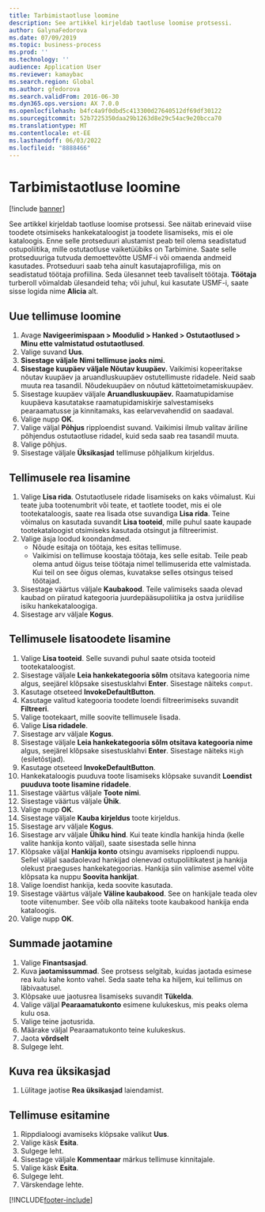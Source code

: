 ```yaml
---
title: Tarbimistaotluse loomine
description: See artikkel kirjeldab taotluse loomise protsessi.
author: GalynaFedorova
ms.date: 07/09/2019
ms.topic: business-process
ms.prod: ''
ms.technology: ''
audience: Application User
ms.reviewer: kamaybac
ms.search.region: Global
ms.author: gfedorova
ms.search.validFrom: 2016-06-30
ms.dyn365.ops.version: AX 7.0.0
ms.openlocfilehash: b4fc4a9f0dbd5c413300d27640512df69df30122
ms.sourcegitcommit: 52b7225350daa29b1263d8e29c54ac9e20bcca70
ms.translationtype: MT
ms.contentlocale: et-EE
ms.lasthandoff: 06/03/2022
ms.locfileid: "8888466"
---
```

# <a name="create-a-requisition-for-consumption"></a>Tarbimistaotluse loomine

[!include [banner](../../includes/banner.md)]

See artikkel kirjeldab taotluse loomise protsessi. See näitab erinevaid viise toodete otsimiseks hankekataloogist ja toodete lisamiseks, mis ei ole kataloogis. Enne selle protseduuri alustamist peab teil olema seadistatud ostupoliitika, mille ostutaotluse vaiketüübiks on Tarbimine. Saate selle protseduuriga tutvuda demoettevõtte USMF-i või omaenda andmeid kasutades. Protseduuri saab teha ainult kasutajaprofiiliga, mis on seadistatud töötaja profiilina. Seda ülesannet teeb tavaliselt töötaja. **Töötaja** turberoll võimaldab ülesandeid teha; või juhul, kui kasutate USMF-i, saate sisse logida nime **Alicia** alt.


## <a name="create-a-new-requisition"></a>Uue tellimuse loomine
1. Avage **Navigeerimispaan > Moodulid > Hanked > Ostutaotlused > Minu ette valmistatud ostutaotlused**.
2. Valige suvand **Uus**.
3. **Sisestage väljale Nimi tellimuse jaoks nimi.**
4. **Sisestage kuupäev väljale Nõutav kuupäev.** Vaikimisi kopeeritakse nõutav kuupäev ja aruandluskuupäev ostutellimuste ridadele. Neid saab muuta rea tasandil. Nõudekuupäev on nõutud kättetoimetamiskuupäev.  
5. Sisestage kuupäev väljale **Aruandluskuupäev.** Raamatupidamise kuupäeva kasutatakse raamatupidamiskirje salvestamiseks pearaamatusse ja kinnitamaks, kas eelarvevahendid on saadaval.  
6. Valige nupp **OK**.
7. Valige väljal **Põhjus** ripploendist suvand. Vaikimisi ilmub valitav äriline põhjendus ostutaotluse ridadel, kuid seda saab rea tasandil muuta.  
8. Valige põhjus.
9. Sisestage väljale **Üksikasjad** tellimuse põhjalikum kirjeldus.

## <a name="add-a-line-to-the-requisition"></a>Tellimusele rea lisamine
1. Valige **Lisa rida**. Ostutaotlusele ridade lisamiseks on kaks võimalust. Kui teate juba tootenumbrit või teate, et taotlete toodet, mis ei ole tootekataloogis, saate rea lisada otse suvandiga **Lisa rida**. Teine võimalus on kasutada suvandit **Lisa tooteid**, mille puhul saate kaupade tootekataloogist otsimiseks kasutada otsingut ja filtreerimist.    
2. Valige äsja loodud koondandmed.
    - Nõude esitaja on töötaja, kes esitas tellimuse.   
    - Vaikimisi on tellimuse koostaja töötaja, kes selle esitab. Teile peab olema antud õigus teise töötaja nimel tellimuserida ette valmistada. Kui teil on see õigus olemas, kuvatakse selles otsingus teised töötajad.  
3. Sisestage väärtus väljale **Kaubakood**. Teile valimiseks saada olevad kaubad on piiratud kategooria juurdepääsupoliitika ja ostva juriidilise isiku hankekataloogiga.   
4. Sisestage arv väljale **Kogus**.

## <a name="add-more-products-to-the-requisition"></a>Tellimusele lisatoodete lisamine
1. Valige **Lisa tooteid**. Selle suvandi puhul saate otsida tooteid tootekataloogist.    
2. Sisestage väljale **Leia hankekategooria sõlm** otsitava kategooria nime algus, seejärel klõpsake sisestusklahvi **Enter**. Sisestage näiteks `comput`.  
3. Kasutage otseteed **InvokeDefaultButton**.
4. Kasutage valitud kategooria toodete loendi filtreerimiseks suvandit **Filtreeri**.
5. Valige tootekaart, mille soovite tellimusele lisada.
6. Valige **Lisa ridadele**.
7. Sisestage arv väljale **Kogus**.
8. Sisestage väljale **Leia hankekategooria sõlm otsitava kategooria nime** algus, seejärel klõpsake sisestusklahvi **Enter**. Sisestage näiteks `High` (esiletõstjad).  
9. Kasutage otseteed **InvokeDefaultButton**.
10. Hankekataloogis puuduva toote lisamiseks klõpsake suvandit **Loendist puuduva toote lisamine ridadele**.
11. Sisestage väärtus väljale **Toote nimi**.
12. Sisestage väärtus väljale **Ühik**.
13. Valige nupp **OK**.
14. Sisestage väljale **Kauba kirjeldus** toote kirjeldus.
15. Sisestage arv väljale **Kogus**.
16. Sisestage arv väljale **Ühiku hind**. Kui teate kindla hankija hinda (kelle valite hankija konto väljal), saate sisestada selle hinna   
17. Klõpsake väljal **Hankija konto** otsingu avamiseks ripploendi nuppu. Sellel väljal saadaolevad hankijad olenevad ostupoliitikatest ja hankija olekust praeguses hankekategoorias. Hankija siin valimise asemel võite klõpsata ka nuppu **Soovita hankijat**.    
18. Valige loendist hankija, keda soovite kasutada.
19. Sisestage väärtus väljale **Väline kaubakood**. See on hankijale teada olev toote viitenumber. See võib olla näiteks toote kaubakood hankija enda kataloogis.  
20. Valige nupp **OK**.

## <a name="distribute-amounts"></a>Summade jaotamine
1. Valige **Finantsasjad**.
2. Kuva **jaotamissummad**. See protsess selgitab, kuidas jaotada esimese rea kulu kahe konto vahel. Seda saate teha ka hiljem, kui tellimus on läbivaatusel.  
3. Klõpsake uue jaotusrea lisamiseks suvandit **Tükelda**.
4. Valige väljal **Pearaamatukonto** esimene kulukeskus, mis peaks olema kulu osa.
5. Valige teine jaotusrida.
6. Määrake väljal Pearaamatukonto teine kulukeskus.
7. Jaota **võrdselt**
8. Sulgege leht.

## <a name="view-line-details"></a>Kuva rea üksikasjad
1. Lülitage jaotise **Rea üksikasjad** laiendamist.

## <a name="submit-the-requisition"></a>Tellimuse esitamine
1. Rippdialoogi avamiseks klõpsake valikut **Uus**.
2. Valige käsk **Esita**.
3. Sulgege leht.
4. Sisestage väljale **Kommentaar** märkus tellimuse kinnitajale.
5. Valige käsk **Esita**.
6. Sulgege leht.
7. Värskendage lehte.



[!INCLUDE[footer-include](../../../includes/footer-banner.md)]